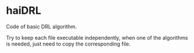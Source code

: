 # haiDRL
Code of basic DRL algorithm. 



Try to keep each file executable independently, when one of the algorithms is needed, just need to copy the corresponding file.
